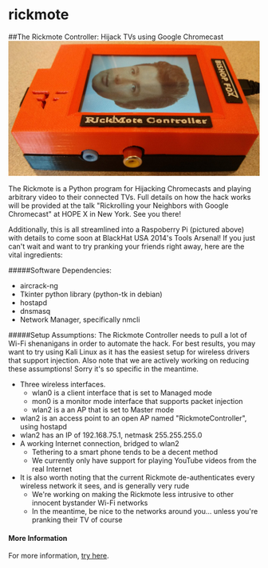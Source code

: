 rickmote
========

##The Rickmote Controller: Hijack TVs using Google Chromecast
![The Rickmote Controller](docs/Rickmote.jpg)

The Rickmote is a Python program for Hijacking Chromecasts and playing arbitrary video to their connected TVs. Full details on how the hack works will be provided at the talk "Rickrolling your Neighbors with Google Chromecast" at HOPE X in New York. See you there!

Additionally, this is all streamlined into a Raspoberry Pi (pictured above) with details to come soon at BlackHat USA 2014's Tools Arsenal! If you just can't wait and want to try pranking your friends right away, here are the vital ingredients:

#####Software Dependencies: 
* aircrack-ng
* Tkinter python library (python-tk in debian)
* hostapd
* dnsmasq
* Network Manager, specifically nmcli

#####Setup Assumptions:
The Rickmote Controller needs to pull a lot of Wi-Fi shenanigans in order to automate the hack. For best results, you may want to try using Kali Linux as it has the easiest setup for wireless drivers that support injection. Also note that we are actively working on reducing these assumptions! Sorry it's so specific in the meantime.
* Three wireless interfaces.
    * wlan0 is a client interface that is set to Managed mode
    * mon0 is a monitor mode interface that supports packet injection
    * wlan2 is a an AP that is set to Master mode
* wlan2 is an access point to an open AP named "RickmoteController", using hostapd
* wlan2 has an IP of 192.168.75.1, netmask 255.255.255.0
* A working Internet connection, bridged to wlan2
    * Tethering to a smart phone tends to be a decent method
    * We currently only have support for playing YouTube videos from the real Internet
* It is also worth noting that the current Rickmote de-authenticates every wireless network it sees, and is generally very rude
    * We're working on making the Rickmote less intrusive to other innocent bystander Wi-Fi networks
    * In the meantime, be nice to the networks around you... unless you're pranking their TV of course

#### More Information
For more information, [try here](https://www.youtube.com/watch?v=dQw4w9WgXcQ).
